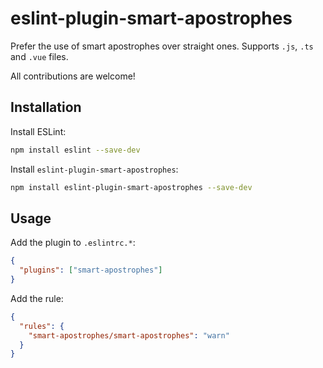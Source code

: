 # eslint-plugin-smart-apostrophes

Prefer the use of smart apostrophes over straight ones. Supports `.js`, `.ts` and `.vue` files.

All contributions are welcome!

## Installation

Install ESLint:

```bash
npm install eslint --save-dev
```

Install `eslint-plugin-smart-apostrophes`:

```bash
npm install eslint-plugin-smart-apostrophes --save-dev
```

## Usage

Add the plugin to `.eslintrc.*`:

```json
{
  "plugins": ["smart-apostrophes"]
}
```

Add the rule:

```json
{
  "rules": {
    "smart-apostrophes/smart-apostrophes": "warn"
  }
}
```
